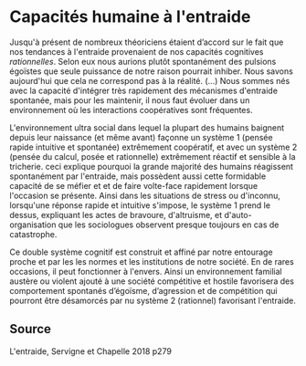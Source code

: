 # Capacités humaine à l'entraide

Jusqu'à présent de nombreux théoriciens étaient d’accord sur le fait que nos tendances à l'entraide provenaient de nos capacités cognitives *rationnelles*. Selon eux nous aurions plutôt spontanément des pulsions égoïstes que seule puissance de notre raison pourrait inhiber. Nous savons aujourd'hui que cela ne correspond pas à la réalité.
(...)
Nous sommes nés avec la capacité d'intégrer très rapidement des mécanismes d'entraide spontanée, mais pour les maintenir, il nous faut évoluer dans un environnement où les interactions coopératives sont fréquentes.

L'environnement ultra social dans lequel la plupart des humains baignent depuis leur naissance (et même avant) façonne un système 1 (pensée rapide intuitive et spontanée) extrêmement coopératif, et avec un système 2 (pensée du calcul, posée et rationnelle) extrêmement réactif et sensible à la tricherie. ceci explique pourquoi la grande majorité des humains réagissent spontanément par l'entraide, mais possèdent aussi cette formidable capacité de se méfier et et de faire volte-face rapidement lorsque l'occasion se présente. Ainsi dans les situations de stress ou d'inconnu, lorsqu'une réponse rapide et intuitive s'impose, le système 1 prend le dessus, expliquant les actes de bravoure, d'altruisme, et d'auto-organisation que les sociologues observent presque toujours en cas de catastrophe.

Ce double système cognitif est construit et affiné par notre entourage proche et par les les normes et les institutions de notre société. En de rares occasions, il peut fonctionner à l'envers. Ainsi un environnement familial austère ou violent ajouté à une société compétitive et hostile favorisera des comportement spontanés d’égoïsme, d’agression et de compétition qui pourront être désamorcés par nu système 2 (rationnel) favorisant l'entraide.

## Source

L'entraide, Servigne et Chapelle 2018 p279
